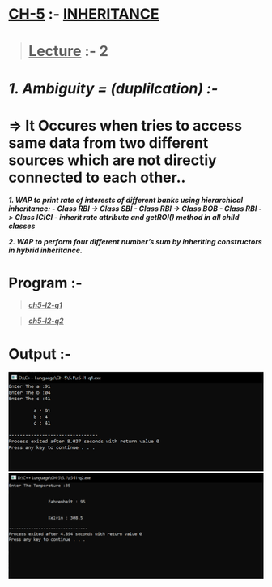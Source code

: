 # <u>CH-5</u> :- <u>INHERITANCE</u>

><u>Lecture</u> :- 2
>===

***1. Ambiguity = (duplilcation) :-***
==

=> It Occures when tries to access same data from two different sources which are not directiy connected to each other..
==

***1. WAP to print rate of interests of different banks using
hierarchical inheritance: - Class RBI -> Class SBI - Class RBI -> Class BOB - Class RBI -> Class ICICI - inherit rate attribute and getROI() method in all child
classes***

***2. WAP to perform four different number’s sum by
inheriting constructors in hybrid inheritance.***

Program :-
===

><u>***ch5-l2-q1***</u>

><u>***ch5-l2-q2***</u>

# Output :-

<img src="https://github.com/maulikkikani/CPP/blob/master/CH-5/5.1/photo/5.1.png" hight="200px" alt="image to loded">

<img src="https://github.com/maulikkikani/CPP/blob/master/CH-5/5.1/photo/5.2.png" hight="200px" alt="image to loded">